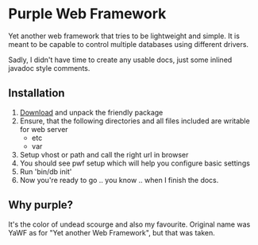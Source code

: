 # Purple Web Framework

Yet another web framework that tries to be lightweight and simple. It is meant to be capable to control multiple databases using different drivers.

Sadly, I didn't have time to create any usable docs, just some inlined javadoc style comments.


## Installation

1. [Download](http://github.com/just-paja/pwf/downloads) and unpack the friendly package
2. Ensure, that the following directories and all files included are writable for web server
	- etc
	- var
3. Setup vhost or path and call the right url in browser
4. You should see pwf setup which will help you configure basic settings
5. Run 'bin/db init'
6. Now you're ready to go .. you know .. when I finish the docs.


## Why purple?

It's the color of undead scourge and also my favourite. Original name was YaWF as for "Yet another Web Framework", but that was taken.
